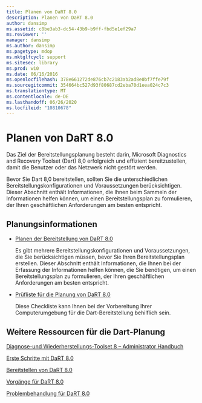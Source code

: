 ```yaml
---
title: Planen von DaRT 8.0
description: Planen von DaRT 8.0
author: dansimp
ms.assetid: c8be3ab3-dc54-43b9-b9ff-fbd5e1ef29a7
ms.reviewer: ''
manager: dansimp
ms.author: dansimp
ms.pagetype: mdop
ms.mktglfcycl: support
ms.sitesec: library
ms.prod: w10
ms.date: 06/16/2016
ms.openlocfilehash: 378e661272de876cb7c2183ab2ad8e0bf7ffe79f
ms.sourcegitcommit: 354664bc527d93f80687cd2eba70d1eea024c7c3
ms.translationtype: MT
ms.contentlocale: de-DE
ms.lasthandoff: 06/26/2020
ms.locfileid: "10810678"
---
```

# Planen von DaRT 8.0


Das Ziel der Bereitstellungsplanung besteht darin, Microsoft Diagnostics and Recovery Toolset (Dart) 8,0 erfolgreich und effizient bereitzustellen, damit die Benutzer oder das Netzwerk nicht gestört werden.

Bevor Sie Dart 8,0 bereitstellen, sollten Sie die unterschiedlichen Bereitstellungskonfigurationen und Voraussetzungen berücksichtigen. Dieser Abschnitt enthält Informationen, die Ihnen beim Sammeln der Informationen helfen können, um einen Bereitstellungsplan zu formulieren, der Ihren geschäftlichen Anforderungen am besten entspricht.

## Planungsinformationen


-   [Planen der Bereitstellung von DaRT 8.0](planning-to-deploy-dart-80-dart-8.md)

    Es gibt mehrere Bereitstellungskonfigurationen und Voraussetzungen, die Sie berücksichtigen müssen, bevor Sie Ihren Bereitstellungsplan erstellen. Dieser Abschnitt enthält Informationen, die Ihnen bei der Erfassung der Informationen helfen können, die Sie benötigen, um einen Bereitstellungsplan zu formulieren, der Ihren geschäftlichen Anforderungen am besten entspricht.

-   [Prüfliste für die Planung von DaRT 8.0](dart-80-planning-checklist-dart-8.md)

    Diese Checkliste kann Ihnen bei der Vorbereitung Ihrer Computerumgebung für die Dart-Bereitstellung behilflich sein.

## <a href="" id="other-resources-for-dart-planning-"></a>Weitere Ressourcen für die Dart-Planung


[Diagnose-und Wiederherstellungs-Toolset 8 – Administrator Handbuch](index.md)

[Erste Schritte mit DaRT 8.0](getting-started-with-dart-80-dart-8.md)

[Bereitstellen von DaRT 8.0](deploying-dart-80-dart-8.md)

[Vorgänge für DaRT 8.0](operations-for-dart-80-dart-8.md)

[Problembehandlung für DaRT 8.0](troubleshooting-dart-80-dart-8.md)

 

 





